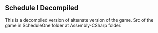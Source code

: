 ## Schedule I Decompiled
This is a decompiled version of alternate version of the game.
Src of the game in ScheduleOne folder at Assembly-CSharp folder.
